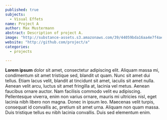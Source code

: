 ```yaml
---
published: true
subjects: 
  - Visual Effets
name: Project A
author: Max Mustermann
abstract: Description of project A.
image: "http://substance-assets.s3.amazonaws.com/39/44059bda16aa4e7f4aeaf77d537bce/javascript.png"
website: "http://github.com/project/a"
categories: 
  - projects

---
```


**Lorem ipsum** dolor sit amet, consectetur adipiscing elit. Aliquam massa mi, condimentum sit amet tristique sed, blandit ut quam. Nunc sit amet dui tellus. Etiam lacus velit, blandit at tincidunt sit amet, iaculis sit amet nulla. Aenean velit arcu, luctus sit amet fringilla at, lacinia vel metus. Aenean faucibus ornare auctor. Nam facilisis commodo velit eu adipiscing. Pellentesque viverra, enim non varius ornare, mauris mi ultricies nisl, eget lacinia nibh libero non magna. Donec in ipsum leo. Maecenas velit turpis, consequat id convallis ac, pretium sit amet urna. Aliquam non quam massa. Duis tristique tellus eu nibh lacinia convallis. Duis sed elementum enim.
